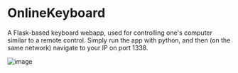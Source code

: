 # OnlineKeyboard
A Flask-based keyboard webapp, used for controlling one's computer similar to a remote control. Simply run the app with python, and then (on the same network) navigate to your IP on port 1338.

![image](https://github.com/user-attachments/assets/b89cb431-234e-4706-b93b-2483f5d121be)
